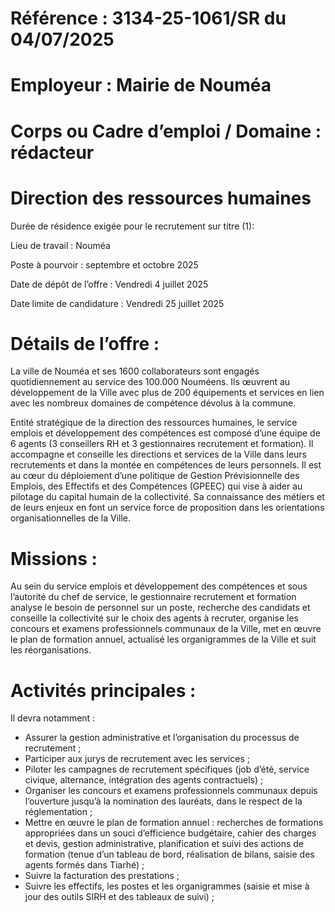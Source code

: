 
# Référence : 3134-25-1061/SR du 04/07/2025

# Employeur : Mairie de Nouméa

# Corps ou Cadre d’emploi / Domaine : rédacteur

# Direction des ressources humaines



Durée de résidence exigée pour le recrutement sur titre (1):

Lieu de travail : Nouméa

Poste à pourvoir : septembre et octobre 2025

Date de dépôt de l’offre : Vendredi 4 juillet 2025

Date limite de candidature : Vendredi 25 juillet 2025

# Détails de l’offre :

La ville de Nouméa et ses 1600 collaborateurs sont engagés quotidiennement au service des 100.000 Nouméens. Ils œuvrent au développement de la Ville avec plus de 200 équipements et services en lien avec les nombreux domaines de compétence dévolus à la commune.

Entité stratégique de la direction des ressources humaines, le service emplois et développement des compétences est composé d’une équipe de 6 agents (3 conseillers RH et 3 gestionnaires recrutement et formation). Il accompagne et conseille les directions et services de la Ville dans leurs recrutements et dans la montée en compétences de leurs personnels. Il est au cœur du déploiement d’une politique de Gestion Prévisionnelle des Emplois, des Effectifs et des Compétences (GPEEC) qui vise à aider au pilotage du capital humain de la collectivité. Sa connaissance des métiers et de leurs enjeux en font un service force de proposition dans les orientations organisationnelles de la Ville.

# Missions :

Au sein du service emplois et développement des compétences et sous l’autorité du chef de service, le gestionnaire recrutement et formation analyse le besoin de personnel sur un poste, recherche des candidats et conseille la collectivité sur le choix des agents à recruter, organise les concours et examens professionnels communaux de la Ville, met en œuvre le plan de formation annuel, actualisé les organigrammes de la Ville et suit les réorganisations.

# Activités principales :

Il devra notamment :

- Assurer la gestion administrative et l’organisation du processus de recrutement ;
- Participer aux jurys de recrutement avec les services ;
- Piloter les campagnes de recrutement spécifiques (job d’été, service civique, alternance, intégration des agents contractuels) ;
- Organiser les concours et examens professionnels communaux depuis l’ouverture jusqu’à la nomination des lauréats, dans le respect de la réglementation ;
- Mettre en œuvre le plan de formation annuel : recherches de formations appropriées dans un souci d’efficience budgétaire, cahier des charges et devis, gestion administrative, planification et suivi des actions de formation (tenue d’un tableau de bord, réalisation de bilans, saisie des agents formés dans Tiarhé) ;
- Suivre la facturation des prestations ;
- Suivre les effectifs, les postes et les organigrammes (saisie et mise à jour des outils SIRH et des tableaux de suivi) ;


